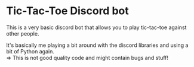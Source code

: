 # Tic-Tac-Toe Discord bot

This is a very basic discord bot that allows you to play tic-tac-toe against other people.

It's basically me playing a bit around with the discord libraries and using a bit of Python again.  
=> This is not good quality code and might contain bugs and stuff!
